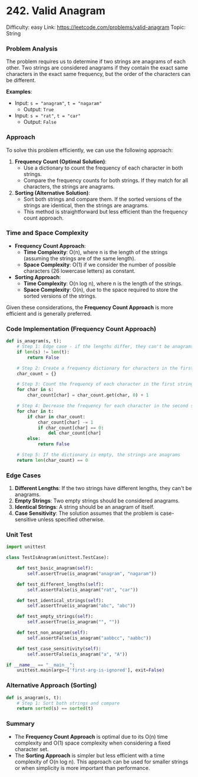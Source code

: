 # 242. Valid Anagram

Difficulty: easy
Link: https://leetcode.com/problems/valid-anagram
Topic: String

### Problem Analysis

The problem requires us to determine if two strings are anagrams of each other. Two strings are considered anagrams if they contain the exact same characters in the exact same frequency, but the order of the characters can be different.

**Examples**:

- Input: `s = "anagram"`, `t = "nagaram"`
    - Output: `True`
- Input: `s = "rat"`, `t = "car"`
    - Output: `False`

### Approach

To solve this problem efficiently, we can use the following approach:

1. **Frequency Count (Optimal Solution)**:
    - Use a dictionary to count the frequency of each character in both strings.
    - Compare the frequency counts for both strings. If they match for all characters, the strings are anagrams.
2. **Sorting (Alternative Solution)**:
    - Sort both strings and compare them. If the sorted versions of the strings are identical, then the strings are anagrams.
    - This method is straightforward but less efficient than the frequency count approach.

### Time and Space Complexity

- **Frequency Count Approach**:
    - **Time Complexity**: O(n), where n is the length of the strings (assuming the strings are of the same length).
    - **Space Complexity**: O(1) if we consider the number of possible characters (26 lowercase letters) as constant.
- **Sorting Approach**:
    - **Time Complexity**: O(n log n), where n is the length of the strings.
    - **Space Complexity**: O(n), due to the space required to store the sorted versions of the strings.

Given these considerations, the **Frequency Count Approach** is more efficient and is generally preferred.

### Code Implementation (Frequency Count Approach)

```python
def is_anagram(s, t):
    # Step 1: Edge case - if the lengths differ, they can't be anagrams
    if len(s) != len(t):
        return False

    # Step 2: Create a frequency dictionary for characters in the first string
    char_count = {}

    # Step 3: Count the frequency of each character in the first string
    for char in s:
        char_count[char] = char_count.get(char, 0) + 1

    # Step 4: Decrease the frequency for each character in the second string
    for char in t:
        if char in char_count:
            char_count[char] -= 1
            if char_count[char] == 0:
                del char_count[char]
        else:
            return False

    # Step 5: If the dictionary is empty, the strings are anagrams
    return len(char_count) == 0

```

### Edge Cases

1. **Different Lengths**: If the two strings have different lengths, they can't be anagrams.
2. **Empty Strings**: Two empty strings should be considered anagrams.
3. **Identical Strings**: A string should be an anagram of itself.
4. **Case Sensitivity**: The solution assumes that the problem is case-sensitive unless specified otherwise.

### Unit Test

```python
import unittest

class TestIsAnagram(unittest.TestCase):

    def test_basic_anagram(self):
        self.assertTrue(is_anagram("anagram", "nagaram"))

    def test_different_lengths(self):
        self.assertFalse(is_anagram("rat", "car"))

    def test_identical_strings(self):
        self.assertTrue(is_anagram("abc", "abc"))

    def test_empty_strings(self):
        self.assertTrue(is_anagram("", ""))

    def test_non_anagram(self):
        self.assertFalse(is_anagram("aabbcc", "aabbc"))

    def test_case_sensitivity(self):
        self.assertFalse(is_anagram("a", "A"))

if __name__ == "__main__":
    unittest.main(argv=['first-arg-is-ignored'], exit=False)

```

### Alternative Approach (Sorting)

```python
def is_anagram(s, t):
    # Step 1: Sort both strings and compare
    return sorted(s) == sorted(t)

```

### Summary

- The **Frequency Count Approach** is optimal due to its O(n) time complexity and O(1) space complexity when considering a fixed character set.
- The **Sorting Approach** is simpler but less efficient with a time complexity of O(n log n). This approach can be used for smaller strings or when simplicity is more important than performance.